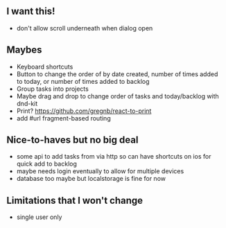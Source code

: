 ## I want this!
- don't allow scroll underneath when dialog open

## Maybes
- Keyboard shortcuts
- Button to change the order of by date created, number of times added to today, or number of times added to backlog
- Group tasks into projects
- Maybe drag and drop to change order of tasks and today/backlog with dnd-kit
- Print? <https://github.com/gregnb/react-to-print>
- add #url fragment-based routing


## Nice-to-haves but no big deal

- some api to add tasks from via http so can have shortcuts on ios for quick add to backlog
- maybe needs login eventually to allow for multiple devices
- database too maybe but localstorage is fine for now


## Limitations that I won't change
- single user only

